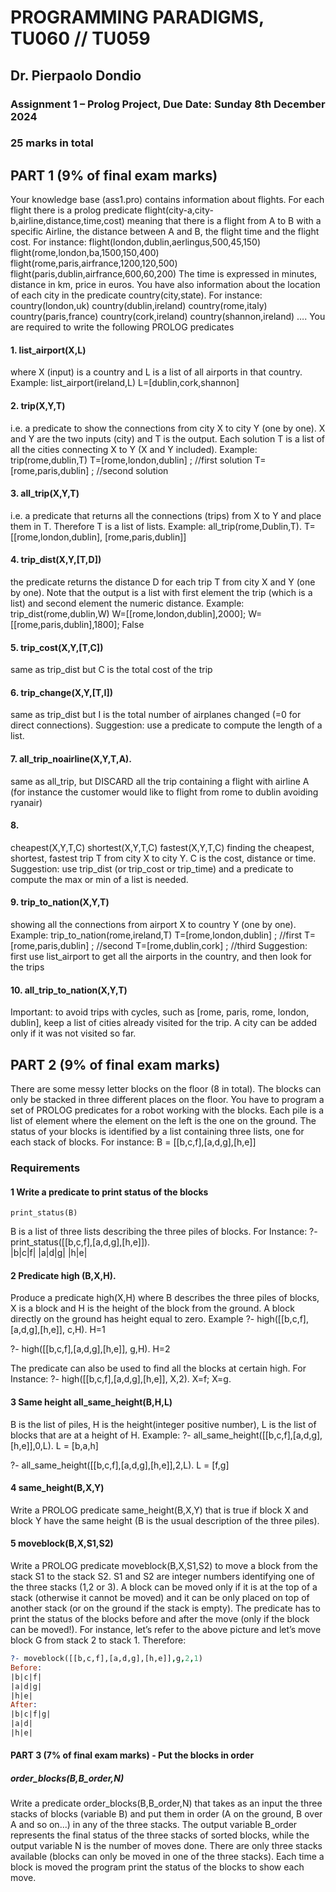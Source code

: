 # PROGRAMMING PARADIGMS, TU060 // TU059
## Dr. Pierpaolo Dondio
### Assignment 1 – Prolog Project, Due Date: Sunday 8th December 2024
### 25 marks in total

## PART 1 (9% of final exam marks)
Your knowledge base (ass1.pro) contains information about flights. For each flight there is a prolog
predicate flight(city-a,city-b,airline,distance,time,cost) meaning that there
is a flight from A to B with a specific Airline, the distance between A and B, the flight time and the flight
cost. For instance:
flight(london,dublin,aerlingus,500,45,150)
flight(rome,london,ba,1500,150,400)
flight(rome,paris,airfrance,1200,120,500)
flight(paris,dublin,airfrance,600,60,200)
The time is expressed in minutes, distance in km, price in euros. You have also information about
the location of each city in the predicate country(city,state). For instance:
country(london,uk)
country(dublin,ireland)
country(rome,italy)
country(paris,france)
country(cork,ireland)
country(shannon,ireland)
….
You are required to write the following PROLOG predicates
#### 1. list_airport(X,L)
where X (input) is a country and L is a list of all airports in that country. Example:
list_airport(ireland,L)
L=[dublin,cork,shannon]
#### 2. trip(X,Y,T)
i.e. a predicate to show the connections from city X to city Y (one by one).
X and Y are the two inputs (city) and T is the output. Each solution T is a list of all the cities
connecting X to Y (X and Y included). Example:
trip(rome,dublin,T)
T=[rome,london,dublin] ; //first solution
T=[rome,paris,dublin] ; //second solution
#### 3. all_trip(X,Y,T)
i.e. a predicate that returns all the connections (trips) from X to Y and place them in T. Therefore T
is a list of lists. Example:
all_trip(rome,Dublin,T).
T=[[rome,london,dublin], [rome,paris,dublin]]
#### 4. trip_dist(X,Y,[T,D])
the predicate returns the distance D for each trip T from city X and Y (one by one). Note that the
output is a list with first element the trip (which is a list) and second element the numeric distance.
Example:
trip_dist(rome,dublin,W)
W=[[rome,london,dublin],2000];
W=[[rome,paris,dublin],1800];
False
#### 5. trip_cost(X,Y,[T,C])
same as trip_dist but C is the total cost of the trip
#### 6. trip_change(X,Y,[T,I])
same as trip_dist but I is the total number of airplanes changed (=0 for direct connections).
Suggestion: use a predicate to compute the length of a list.
#### 7. all_trip_noairline(X,Y,T,A).
same as all_trip, but DISCARD all the trip containing a flight with airline A (for instance the
customer would like to flight from rome to dublin avoiding ryanair)
#### 8. 
cheapest(X,Y,T,C)
shortest(X,Y,T,C)
fastest(X,Y,T,C)
finding the cheapest, shortest, fastest trip T from city X to city Y. C is the cost, distance or time.
Suggestion: use trip_dist (or trip_cost or trip_time) and a predicate to compute the
max or min of a list is needed.
#### 9. trip_to_nation(X,Y,T)
showing all the connections from airport X to country Y (one by one). Example:
trip_to_nation(rome,ireland,T)
T=[rome,london,dublin] ; //first
T=[rome,paris,dublin] ; //second
T=[rome,dublin,cork] ; //third
Suggestion: first use list_airport to get all the airports in the country, and then look for the trips
#### 10. all_trip_to_nation(X,Y,T)
Important: to avoid trips with cycles, such as [rome, paris, rome, london, dublin],
keep a list of cities already visited for the trip. A city can be added only if it was not visited so far.


## PART 2 (9% of final exam marks)

There are some messy letter blocks on the floor (8 in total). 
The blocks can only be stacked in three different places on the floor. 
You have to program a set of PROLOG predicates for a robot working with the blocks. 
Each pile is a list of element where the element on the left is the one on the ground. 
The status of your blocks is identified by a list containing three lists, one for each stack of blocks. 
For instance:
B = [[b,c,f],[a,d,g],[h,e]]

### Requirements

#### 1 Write a predicate to print status of the blocks
    print_status(B)
B is a list of three lists describing the three piles of blocks.
For Instance:
?- print_status([[b,c,f],[a,d,g],[h,e]]).   
|b|c|f|
|a|d|g|
|h|e|

#### 2 Predicate high (B,X,H).
Produce a predicate high(X,H) where B describes the three piles of blocks,
X is a block and H is the height of the block from the ground.
A block directly on the ground has height equal to zero. Example
?- high([[b,c,f],[a,d,g],[h,e]], c,H).
H=1

?- high([[b,c,f],[a,d,g],[h,e]], g,H).
H=2

The predicate can also be used to find all the blocks at certain high. For Instance:
?- high([[b,c,f],[a,d,g],[h,e]], X,2).
X=f;
X=g.

#### 3 Same height all_same_height(B,H,L)
B is the list of piles,
H is the height(integer positive number),
L is the list of blocks that are at a height of H.
Example:
?- all_same_height([[b,c,f],[a,d,g],[h,e]],0,L).
L = [b,a,h]

?- all_same_height([[b,c,f],[a,d,g],[h,e]],2,L).
L = [f,g]

#### 4 same_height(B,X,Y)
Write a PROLOG predicate same_height(B,X,Y) that is true if block X and block Y have the
same height (B is the usual description of the three piles).

#### 5 moveblock(B,X,S1,S2)
Write a PROLOG predicate moveblock(B,X,S1,S2) to move a block from the stack S1 to the
stack S2. S1 and S2 are integer numbers identifying one of the three stacks (1,2 or 3). A block can
be moved only if it is at the top of a stack (otherwise it cannot be moved) and it can be only placed on
top of another stack (or on the ground if the stack is empty). The predicate has to print the status of
the blocks before and after the move (only if the block can be moved!).
For instance, let’s refer to the above picture and let’s move block G from stack 2 to stack 1.
Therefore:
```prolog 
?- moveblock([[b,c,f],[a,d,g],[h,e]],g,2,1)
Before:
|b|c|f|
|a|d|g|
|h|e|
After:
|b|c|f|g|
|a|d|
|h|e|
```

#### PART 3 (7% of final exam marks) - Put the blocks in order
##### order_blocks(B,B_order,N)
Write a predicate order_blocks(B,B_order,N) that takes as an input the three stacks of blocks
(variable B) and put them in order (A on the ground, B over A and so on...) in any of the three stacks.
The output variable B_order represents the final status of the three stacks of sorted blocks, while
the output variable N is the number of moves done.
There are only three stacks available (blocks can only be moved in one of the three stacks).
Each time a block is moved the program print the status of the blocks to show each move.
